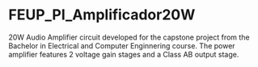 # FEUP_PI_Amplificador20W
 
20W Audio Amplifier circuit developed for the capstone project from the Bachelor in Electrical and Computer Enginnering course.
The power amplifier features 2 voltage gain stages and a Class AB output stage.


